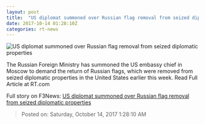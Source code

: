```yaml
---
layout: post
title:  "US diplomat summoned over Russian flag removal from seized diplomatic properties"
date: 2017-10-14 01:28:10Z
categories: rt-news
---
```


![US diplomat summoned over Russian flag removal from seized diplomatic properties](https://cdni.rt.com/files/2017.10/article/59e1671ffc7e939a7c8b4567.jpg)

The Russian Foreign Ministry has summoned the US embassy chief in Moscow to demand the return of Russian flags, which were removed from seized diplomatic properties in the United States earlier this week. Read Full Article at RT.com


Full story on F3News: [US diplomat summoned over Russian flag removal from seized diplomatic properties](http://www.f3nws.com/n/YcVu2H)

> Posted on: Saturday, October 14, 2017 1:28:10 AM
